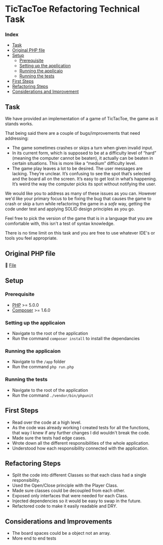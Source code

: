 # TicTacToe Refactoring Technical Task

### Index
* [Task](#task)
* [Original PHP file](#original)
* [Setup](#setup)
  * [Prerequisite](#prerequisite)
  * [Setting up the application](#setupapp)
  * [Running the applicaio](#runapp)
  * [Running the tests](#runtest)
* [First Steps](#first)
* [Refactoring Steps](#refactor)
* [Considerations and Improvement](#considerations)

## <a name="task">Task</a>
We have provided an implementation of a game of TicTacToe, the game as it stands works. 

That being said there are a couple of bugs/improvements that need addressing:

- The game sometimes crashes or skips a turn when given invalid input.
- In its current form, which is supposed to be at a difficulty level of “hard” (meaning the computer cannot be beaten), it actually can be beaten in certain situations. This is more like a “medium” difficulty level.
- The game play leaves a lot to be desired. The user messages are lacking. They’re unclear. It’s confusing to see the spot that’s selected and the board all on the screen. It’s easy to get lost in what’s happening. It’s weird the way the computer picks its spot without notifying the user.

We would like you to address as many of these issues as you can. However we'd like your primary focus to be fixing the bug that causes the game to crash or skip a turn while refactoring the game in a *safe* way, getting the code under test and applying SOLID design principles as you go.

Feel free to pick the version of the game that is in a language that you are comfortable with, this isn't a test of syntax knowledge.
 
There is no time limit on this task and you are free to use whatever IDE's or tools you feel appropriate.

## <a name="original">Original PHP file</a>
:page_facing_up: [File](original.php)

## <a name="setup">Setup</a>
### <a name="prerequisite">Prerequisite</a>
* [PHP](http://php.net/downloads.php) >= 5.0.0
* [Composer](https://getcomposer.org/download/) >= 1.6.0

### <a name="setupapp">Setting up the applicaion</a>
* Navigate to the root of the application
* Run the command `composer install` to install the dependancies

### <a name="runapp">Running the applicaion</a>
* Navigate to the `/app` folder
* Run the command `php run.php`

### <a name="runtest">Running the tests</a>
* Navigate to the root of the application
* Run the command `./vendor/bin/phpunit`

## <a name="first">First Steps</a>
- Read over the code at a high level.
- As the code was already working I created tests for all the functions, that way I knew if any further changes I did wouldn't break the code.
- Made sure the tests had edge cases.
- Wrote down all the different responsibilities of the whole application.
- Understood how each responsibility connected with the application.

## <a name="refactor">Refactoring Steps</a>
- Split the code into different Classes so that each class had a single responsibility.
- Used the Open/Close principle with the Player Class.
- Made sure classes could be decoupled from each other.
- Exposed only interfaces that were needed for each Class.
- Injected dependencies so it would be easy to swap in the future.
- Refactored code to make it easily readable and DRY.

## <a name="considerations">Considerations and Improvements</a>
- The board spaces could be a object not an array.
- More end to end tests
